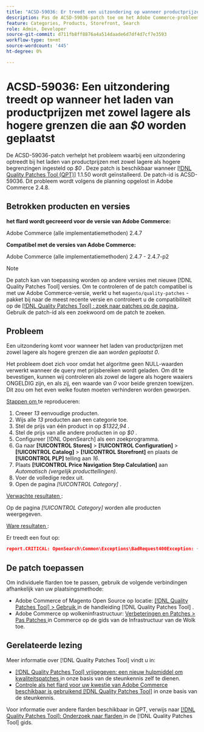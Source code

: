 ```yaml
---
title: "ACSD-59036: Er treedt een uitzondering op wanneer productprijzen worden geladen waarvan zowel de onder- als de bovengrens is ingesteld op $0"
description: Pas de ACSD-59036-patch toe om het Adobe Commerce-probleem op te lossen, waarbij een uitzondering optreedt bij het laden van productprijzen waarbij zowel de onder- als de bovengrens is ingesteld op *$0*.
feature: Categories, Products, Storefront, Search
role: Admin, Developer
source-git-commit: d711fb8ff8876a4a514daade6d7df4d7cf7e3593
workflow-type: tm+mt
source-wordcount: '445'
ht-degree: 0%

---
```



# ACSD-59036: Een uitzondering treedt op wanneer het laden van productprijzen met zowel lagere als hogere grenzen die aan *$0* worden geplaatst

De ACSD-59036-patch verhelpt het probleem waarbij een uitzondering optreedt bij het laden van productprijzen met zowel lagere als hogere begrenzingen ingesteld op *$0* . Deze patch is beschikbaar wanneer [[!DNL Quality Patches Tool (QPT)]](/help/announcements/adobe-commerce-announcements/magento-quality-patches-released-new-tool-to-self-serve-quality-patches.md) 1.1.50 wordt geïnstalleerd. De patch-id is ACSD-59036. Dit probleem wordt volgens de planning opgelost in Adobe Commerce 2.4.8.

## Betrokken producten en versies

**het flard wordt gecreeerd voor de versie van Adobe Commerce:**

Adobe Commerce (alle implementatiemethoden) 2.4.7

**Compatibel met de versies van Adobe Commerce:**

Adobe Commerce (alle implementatiemethoden) 2.4.7 - 2.4.7-p2

>[!NOTE]
>
>De patch kan van toepassing worden op andere versies met nieuwe [!DNL Quality Patches Tool] versies. Om te controleren of de patch compatibel is met uw Adobe Commerce-versie, werkt u het `magento/quality-patches` -pakket bij naar de meest recente versie en controleert u de compatibiliteit op de [[!DNL Quality Patches Tool] : zoek naar patches op de pagina ](https://experienceleague.adobe.com/tools/commerce-quality-patches/index.html) . Gebruik de patch-id als een zoekwoord om de patch te zoeken.

## Probleem

Een uitzondering komt voor wanneer het laden van productprijzen met zowel lagere als hogere grenzen die aan *worden geplaatst 0*.

Het probleem doet zich voor omdat het algoritme geen NULL-waarden verwerkt wanneer de query met prijsbereiken wordt geladen. Om dit te bevestigen, kunnen wij controleren als zowel de lagere als hogere waaiers ONGELDIG zijn, en als zij, een waarde van *0* voor beide grenzen toewijzen. Dit zou om het even welke fouten moeten verhinderen worden geworpen.

<u> Stappen om </u> te reproduceren:

1. Creeer *13* eenvoudige producten.
1. Wijs alle *13* producten aan een categorie toe.
1. Stel de prijs van één product in op *$1322,94* .
1. Stel de prijs van alle andere producten in op *$0* .
1. Configureer [!DNL OpenSearch] als een zoekprogramma.
1. Ga naar **[!UICONTROL Stores]** > **[!UICONTROL Configuration]** > **[!UICONTROL Catalog]** > **[!UICONTROL Storefront]** en plaats de **[!UICONTROL PLP]** telling aan *16*.
1. Plaats **[!UICONTROL Price Navigation Step Calculation]** aan *Automatisch (vergelijk producttellingen)*.
1. Voer de volledige redex uit.
1. Open de pagina *[!UICONTROL Category]* .

<u> Verwachte resultaten </u>:

Op de pagina *[!UICONTROL Category]* worden alle producten weergegeven.

<u> Ware resultaten </u>:

Er treedt een fout op:

```JSON
report.CRITICAL: OpenSearch\Common\Exceptions\BadRequest400Exception: {"error":{"root_cause":[{"type":"x_content_parse_exception","reason":"[1:193] [bool] failed to parse field [must]"}],"type":"x_content_parse_exception","reason":"[1:193] [bool] failed to parse field [filter]","caused_by":{"type":"x_content_parse_exception","reason":"[1:193] [bool] failed to parse field [must]","caused_by":{"type":"illegal_argument_exception","reason":"field name is null or empty"}}},"status":400} in /vendor/opensearch-project/opensearch-php/src/OpenSearch/Connections/Connection.php:664
```

## De patch toepassen

Om individuele flarden toe te passen, gebruik de volgende verbindingen afhankelijk van uw plaatsingsmethode:

* Adobe Commerce of Magento Open Source op locatie: [[!DNL Quality Patches Tool]  > Gebruik ](https://experienceleague.adobe.com/docs/commerce-operations/tools/quality-patches-tool/usage.html) in de handleiding [!DNL Quality Patches Tool] .
* Adobe Commerce op wolkeninfrastructuur: [ Verbeteringen en Patches > Pas Patches ](https://experienceleague.adobe.com/docs/commerce-cloud-service/user-guide/develop/upgrade/apply-patches.html) in Commerce op de gids van de Infrastructuur van de Wolk toe.

## Gerelateerde lezing

Meer informatie over [!DNL Quality Patches Tool] vindt u in:

* [[!DNL Quality Patches Tool]  vrijgegeven: een nieuw hulpmiddel om kwaliteitspatches ](/help/announcements/adobe-commerce-announcements/magento-quality-patches-released-new-tool-to-self-serve-quality-patches.md) in onze basis van de steunkennis zelf te dienen.
* [ Controle als het flard voor uw kwestie van Adobe Commerce beschikbaar is gebruikend  [!DNL Quality Patches Tool]](/help/support-tools/patches-available-in-qpt-tool/check-patch-for-magento-issue-with-magento-quality-patches.md) in onze basis van de steunkennis.

Voor informatie over andere flarden beschikbaar in QPT, verwijs naar [[!DNL Quality Patches Tool]: Onderzoek naar flarden ](https://experienceleague.adobe.com/tools/commerce-quality-patches/index.html) in de [!DNL Quality Patches Tool] gids.
